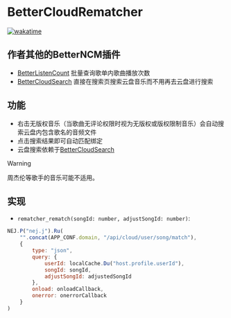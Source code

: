 # BetterCloudRematcher

[![wakatime](https://wakatime.com/badge/user/55ef6b7f-91f7-434b-a743-74ba0005afc1/project/0487205c-e113-4551-85fc-bf589e2eb657.svg)](https://wakatime.com/badge/user/55ef6b7f-91f7-434b-a743-74ba0005afc1/project/0487205c-e113-4551-85fc-bf589e2eb657)

## 作者其他的BetterNCM插件

- [BetterListenCount](https://github.com/aquamarine5/BetterListenCount) 批量查询歌单内歌曲播放次数
- [BetterCloudSearch](https://github.com/aquamarine5/BetterCloudSearch) 直接在搜索页搜索云盘音乐而不用再去云盘进行搜索

## 功能

- 右击无版权音乐（当歌曲无评论权限时视为无版权或版权限制音乐）会自动搜索云盘内包含歌名的音频文件
- 点击搜索结果即可自动匹配绑定
- 云盘搜索依赖于[BetterCloudSearch](https://github.com/aquamarine5/BetterCloudSearch)

> [!WARNING]
> 周杰伦等歌手的音乐可能不适用。

## 实现

- `rematcher_rematch(songId: number, adjustSongId: number)`:

```js
NEJ.P("nej.j").Ru(
    "".concat(APP_CONF.domain, "/api/cloud/user/song/match"),
    {
        type: "json",
        query: {
            userId: localCache.Du("host.profile.userId"),
            songId: songId,
            adjustSongId: adjustedSongId
        },
        onload: onloadCallback,
        onerror: onerrorCallback
    }
)
```
